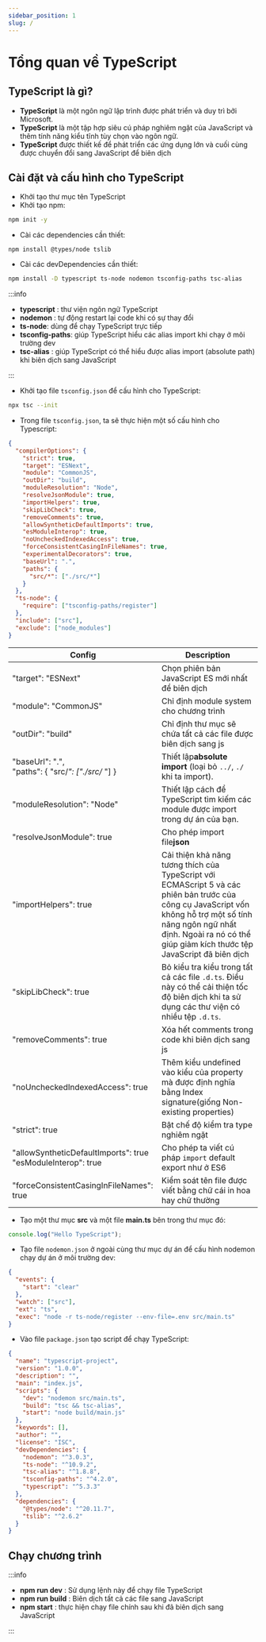 ```yaml
---
sidebar_position: 1
slug: /
---
```


# Tổng quan về TypeScript

## TypeScript là gì?

- **TypeScript** là một ngôn ngữ lập trình được phát triển và duy trì bởi Microsoft.
- **TypeScript** là một tập hợp siêu cú pháp nghiêm ngặt của JavaScript và thêm tính năng kiểu tĩnh tùy chọn vào ngôn ngữ.
- **TypeScript** được thiết kế để phát triển các ứng dụng lớn và cuối cùng được chuyển đổi sang JavaScript để biên dịch

## Cài đặt và cấu hình cho TypeScript

- Khởi tạo thư mục tên TypeScript
- Khởi tạo npm:

```bash
npm init -y
```

- Cài các dependencies cần thiết:

```
npm install @types/node tslib
```

- Cài các devDependencies cần thiết:

```bash
npm install -D typescript ts-node nodemon tsconfig-paths tsc-alias
```

:::info

- **typescript** : thư viện ngôn ngữ TypeScript
- **nodemon** : tự động restart lại code khi có sự thay đổi
- **ts-node**: dùng để chạy TypeScript trực tiếp
- **tsconfig-paths**: giúp TypeScript hiểu các alias import khi chạy ở môi trường dev
- **tsc-alias** : giúp TypeScript có thể hiểu được alias import (absolute path) khi biên dịch sang JavaScript

:::

- Khởi tạo file `tsconfig.json` để cấu hình cho TypeScript:

```bash
npx tsc --init
```

- Trong file `tsconfig.json`, ta sẽ thực hiện một số cấu hình cho Typescript:

```json
{
  "compilerOptions": {
    "strict": true,
    "target": "ESNext",
    "module": "CommonJS",
    "outDir": "build",
    "moduleResolution": "Node",
    "resolveJsonModule": true,
    "importHelpers": true,
    "skipLibCheck": true,
    "removeComments": true,
    "allowSyntheticDefaultImports": true,
    "esModuleInterop": true,
    "noUncheckedIndexedAccess": true,
    "forceConsistentCasingInFileNames": true,
    "experimentalDecorators": true,
    "baseUrl": ".",
    "paths": {
      "src/*": ["./src/*"]
    }
  },
  "ts-node": {
    "require": ["tsconfig-paths/register"]
  },
  "include": ["src"],
  "exclude": ["node_modules"]
}
```

| Config                                                            | Description                                                                                                                                                                                                                            |
| ----------------------------------------------------------------- | -------------------------------------------------------------------------------------------------------------------------------------------------------------------------------------------------------------------------------------- |
| "target": "ESNext"                                                | Chọn phiên bản JavaScript ES mới nhất để biên dịch                                                                                                                                                                                     |
| "module": "CommonJS"                                              | Chỉ định module system cho chương trình                                                                                                                                                                                                |
| "outDir": "build"                                                 | Chỉ định thư mục sẽ chứa tất cả các file được biên dịch sang js                                                                                                                                                                        |
| "baseUrl": ".",<br />"paths": \{ "src/_": ["./src/_ "] \}         | Thiết lập**absolute import** (loại bỏ `../`, `./` khi ta import).                                                                                                                                                                      |
| "moduleResolution": "Node"                                        | Thiết lập cách để TypeScript tìm kiếm các module được import trong dự án của bạn.                                                                                                                                                      |
| "resolveJsonModule": true                                         | Cho phép import file**json**                                                                                                                                                                                                           |
| "importHelpers": true                                             | Cải thiện khả năng tương thích của TypeScript với ECMAScript 5 và các phiên bản trước của công cụ JavaScript vốn không hỗ trợ một số tính năng ngôn ngữ nhất định. Ngoài ra nó có thể giúp giảm kích thước tệp JavaScript đã biên dịch |
| "skipLibCheck": true                                              | Bỏ kiểu tra kiểu trong tất cả các file `.d.ts`. Điều này có thể cải thiện tốc độ biên dịch khi ta sử dụng các thư viện có nhiều tệp `.d.ts`.                                                                                           |
| "removeComments": true                                            | Xóa hết comments trong code khi biên dịch sang js                                                                                                                                                                                      |
| "noUncheckedIndexedAccess": true                                  | Thêm kiểu undefined vào kiểu của property mà được định nghĩa bằng Index signature(giống Non-existing properties)                                                                                                                       |
| "strict": true                                                    | Bật chế độ kiểm tra type nghiêm ngặt                                                                                                                                                                                                   |
| "allowSyntheticDefaultImports": true<br />"esModuleInterop": true | Cho phép ta viết cú pháp `import` default export như ở ES6                                                                                                                                                                             |
| "forceConsistentCasingInFileNames": true                          | Kiểm soát tên file được viết bằng chữ cái in hoa hay chữ thường                                                                                                                                                                        |

- Tạo một thư mục **src** và một file **main.ts** bên trong thư mục đó:

```ts
console.log("Hello TypeScript");
```

- Tạo file `nodemon.json` ở ngoài cùng thư mục dự án để cấu hình nodemon chạy dự án ở môi trường dev:

```json
{
  "events": {
    "start": "clear"
  },
  "watch": ["src"],
  "ext": "ts",
  "exec": "node -r ts-node/register --env-file=.env src/main.ts"
}
```

- Vào file `package.json` tạo script để chạy TypeScript:

```json
{
  "name": "typescript-project",
  "version": "1.0.0",
  "description": "",
  "main": "index.js",
  "scripts": {
    "dev": "nodemon src/main.ts",
    "build": "tsc && tsc-alias",
    "start": "node build/main.js"
  },
  "keywords": [],
  "author": "",
  "license": "ISC",
  "devDependencies": {
    "nodemon": "^3.0.3",
    "ts-node": "^10.9.2",
    "tsc-alias": "^1.8.8",
    "tsconfig-paths": "^4.2.0",
    "typescript": "^5.3.3"
  },
  "dependencies": {
    "@types/node": "^20.11.7",
    "tslib": "^2.6.2"
  }
}
```

## Chạy chương trình

:::info

- **npm run dev** : Sử dụng lệnh này để chạy file TypeScript
- **npm run build** : Biên dịch tất cả các file sang JavaScript
- **npm start** : thực hiện chạy file chính sau khi đã biên dịch sang JavaScript

:::
